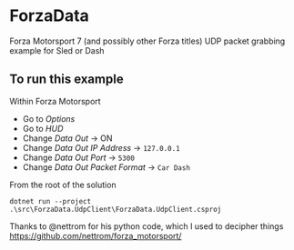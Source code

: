 # ForzaData
Forza Motorsport 7 (and possibly other Forza titles) UDP packet grabbing example for Sled or Dash

## To run this example

Within Forza Motorsport 
 - Go to _Options_
 - Go to _HUD_
 - Change _Data Out_ ->  ON
 - Change _Data Out IP Address_ -> `127.0.0.1`
 - Change _Data Out Port_ -> `5300`
 - Change _Data Out Packet Format_ -> `Car Dash`

From the root of the solution

`dotnet run --project .\src\ForzaData.UdpClient\ForzaData.UdpClient.csproj`

Thanks to @nettrom for his python code, which I used to decipher things https://github.com/nettrom/forza_motorsport/